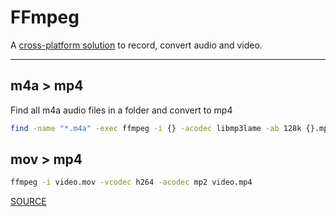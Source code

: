 # FFmpeg

A [cross-platform solution](https://ffmpeg.org/) to record, convert audio and video.

---

## m4a > mp4

Find all m4a audio files in a folder and convert to mp4

```bash
find -name "*.m4a" -exec ffmpeg -i {} -acodec libmp3lame -ab 128k {}.mp4 \;
```

## mov > mp4

```bash
ffmpeg -i video.mov -vcodec h264 -acodec mp2 video.mp4
```

[SOURCE](https://mrcoles.com/convert-mov-mp4-ffmpeg/)